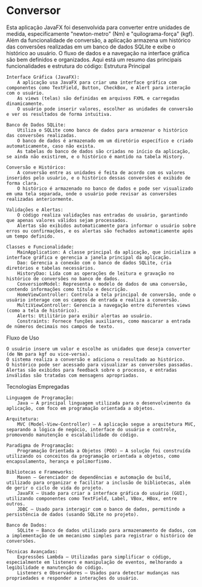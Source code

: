 # Conversor

Esta aplicação JavaFX foi desenvolvida para converter entre unidades de medida, especificamente "newton-metro" (Nm) e "quilograma-força" (kgf). Além da funcionalidade de conversão, a aplicação armazena um histórico das conversões realizadas em um banco de dados SQLite e exibe o histórico ao usuário. O fluxo de dados e a navegação na interface gráfica são bem definidos e organizados. Aqui está um resumo das principais funcionalidades e estrutura do código:
Estrutura Principal

    Interface Gráfica (JavaFX):
        A aplicação usa JavaFX para criar uma interface gráfica com componentes como TextField, Button, CheckBox, e Alert para interação com o usuário.
        As views (telas) são definidas em arquivos FXML e carregadas dinamicamente.
        O usuário pode inserir valores, escolher as unidades de conversão e ver os resultados de forma intuitiva.

    Banco de Dados SQLite:
        Utiliza o SQLite como banco de dados para armazenar o histórico das conversões realizadas.
        O banco de dados é armazenado em um diretório específico e criado automaticamente, caso não exista.
        As tabelas do banco de dados são criadas no início da aplicação, se ainda não existirem, e o histórico é mantido na tabela History.

    Conversão e Histórico:
        A conversão entre as unidades é feita de acordo com os valores inseridos pelo usuário, e o histórico dessas conversões é exibido de forma clara.
        O histórico é armazenado no banco de dados e pode ser visualizado em uma tela separada, onde o usuário pode revisar as conversões realizadas anteriormente.

    Validações e Alertas:
        O código realiza validações nas entradas do usuário, garantindo que apenas valores válidos sejam processados.
        Alertas são exibidos automaticamente para informar o usuário sobre erros ou confirmações, e os alertas são fechados automaticamente após um tempo definido.

    Classes e Funcionalidade:
        MainApplication: A classe principal da aplicação, que inicializa a interface gráfica e gerencia a janela principal da aplicação.
        Dao: Gerencia a conexão com o banco de dados SQLite, cria diretórios e tabelas necessários.
        HistoryDao: Lida com as operações de leitura e gravação no histórico de conversões no banco de dados.
        ConversionModel: Representa o modelo de dados de uma conversão, contendo informações como título e descrição.
        HomeViewController: Controla a tela principal de conversão, onde o usuário interage com os campos de entrada e realiza a conversão.
        MultiViewController: Gerencia a navegação entre diferentes views (como a tela de histórico).
        Alerts: Utilitário para exibir alertas ao usuário.
        Constraints: Fornece funções auxiliares, como mascarar a entrada de números decimais nos campos de texto.

Fluxo de Uso

    O usuário insere um valor e escolhe as unidades que deseja converter (de Nm para kgf ou vice-versa).
    O sistema realiza a conversão e adiciona o resultado ao histórico.
    O histórico pode ser acessado para visualizar as conversões passadas.
    Alertas são exibidos para feedback sobre o processo, e entradas inválidas são tratadas com mensagens apropriadas.

Tecnologias Empregadas

    Linguagem de Programação:
        Java – A principal linguagem utilizada para o desenvolvimento da aplicação, com foco em programação orientada a objetos.

    Arquitetura:
        MVC (Model-View-Controller) – A aplicação segue a arquitetura MVC, separando a lógica de negócio, interface do usuário e controle, promovendo manutenção e escalabilidade do código.

    Paradigma de Programação:
        Programação Orientada a Objetos (POO) – A solução foi construída utilizando os conceitos da programação orientada a objetos, como encapsulamento, herança e polimorfismo.

    Bibliotecas e Frameworks:
        Maven – Gerenciador de dependências e automação de build, utilizado para organizar e facilitar a inclusão de bibliotecas, além de gerir o ciclo de vida do projeto.
        JavaFX – Usado para criar a interface gráfica do usuário (GUI), utilizando componentes como TextField, Label, VBox, HBox, entre outros.
        JDBC – Usado para interagir com o banco de dados, permitindo a persistência de dados (usando SQLite no projeto).

    Banco de Dados:
        SQLite – Banco de dados utilizado para armazenamento de dados, com a implementação de um mecanismo simples para registrar o histórico de conversões.

    Técnicas Avançadas:
        Expressões Lambda – Utilizadas para simplificar o código, especialmente em listeners e manipulação de eventos, melhorando a legibilidade e manutenção do código.
        Listeners e Observadores – Usados para detectar mudanças nas propriedades e responder a interações do usuário.


